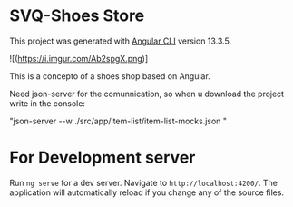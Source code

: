 # SVQ-Shoes Store

This project was generated with [Angular CLI](https://github.com/angular/angular-cli) version 13.3.5.

![(https://i.imgur.com/Ab2spgX.png)]

This is a concepto of a shoes shop based on Angular.

Need json-server for the comunnication, so when u download the project write in the console:

"json-server --w ./src/app/item-list/item-list-mocks.json " 

# For Development server

Run `ng serve` for a dev server. Navigate to `http://localhost:4200/`. The application will automatically reload if you change any of the source files.

